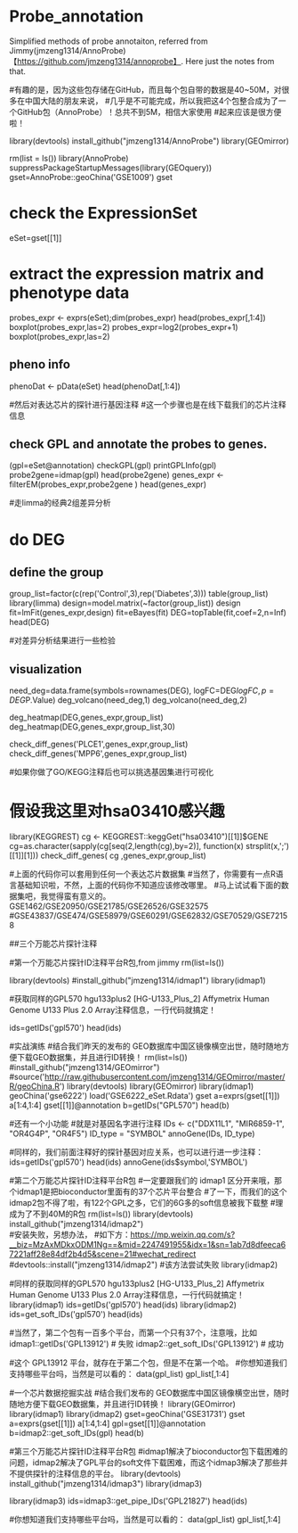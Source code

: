 # Probe_annotation
Simplified methods of probe annotaiton, referred from Jimmy(jmzeng1314/AnnoProbe)【https://github.com/jmzeng1314/annoprobe】. Here just the notes from that.


#有趣的是，因为这些包存储在GitHub，而且每个包自带的数据是40~50M，对很多在中国大陆的朋友来说， 
#几乎是不可能完成，所以我把这4个包整合成为了一个GitHub包（AnnoProbe）！总共不到5M，相信大家使用
#起来应该是很方便啦！


library(devtools)
install_github("jmzeng1314/AnnoProbe")
library(GEOmirror)

rm(list = ls())
library(AnnoProbe) 
suppressPackageStartupMessages(library(GEOquery)) 
gset=AnnoProbe::geoChina('GSE1009')
gset


# check the ExpressionSet
eSet=gset[[1]]
# extract the expression matrix and phenotype data
probes_expr <- exprs(eSet);dim(probes_expr)
head(probes_expr[,1:4])
boxplot(probes_expr,las=2)
probes_expr=log2(probes_expr+1)
boxplot(probes_expr,las=2)
## pheno info
phenoDat <- pData(eSet)
head(phenoDat[,1:4])

#然后对表达芯片的探针进行基因注释
#这一个步骤也是在线下载我们的芯片注释信息
## check GPL and annotate the probes to genes.
(gpl=eSet@annotation)
checkGPL(gpl)
printGPLInfo(gpl)
probe2gene=idmap(gpl)
head(probe2gene)
genes_expr <- filterEM(probes_expr,probe2gene )
head(genes_expr)


#走limma的经典2组差异分析
# do DEG
## define the group
group_list=factor(c(rep('Control',3),rep('Diabetes',3)))
table(group_list)
library(limma)
design=model.matrix(~factor(group_list))
design
fit=lmFit(genes_expr,design)
fit=eBayes(fit)
DEG=topTable(fit,coef=2,n=Inf)
head(DEG)


#对差异分析结果进行一些检验
## visualization
need_deg=data.frame(symbols=rownames(DEG), logFC=DEG$logFC, p=DEG$P.Value)
deg_volcano(need_deg,1)
deg_volcano(need_deg,2)

deg_heatmap(DEG,genes_expr,group_list)
deg_heatmap(DEG,genes_expr,group_list,30)

check_diff_genes('PLCE1',genes_expr,group_list)
check_diff_genes('MPP6',genes_expr,group_list)


#如果你做了GO/KEGG注释后也可以挑选基因集进行可视化
# 假设我这里对hsa03410感兴趣
library(KEGGREST)
cg <- KEGGREST::keggGet("hsa03410")[[1]]$GENE
cg=as.character(sapply(cg[seq(2,length(cg),by=2)], function(x) strsplit(x,';')[[1]][1]))
check_diff_genes( cg ,genes_expr,group_list)



#上面的代码你可以套用到任何一个表达芯片数据集
#当然了，你需要有一点R语言基础知识啦，不然，上面的代码你不知道应该修改哪里。
#马上试试看下面的数据集吧，我觉得蛮有意义的。 GSE1462/GSE20950/GSE21785/GSE26526/GSE32575
#GSE43837/GSE474/GSE58979/GSE60291/GSE62832/GSE70529/GSE72158


##三个万能芯片探针注释


#第一个万能芯片探针ID注释平台R包,from jimmy
rm(list=ls())

library(devtools)
#install_github("jmzeng1314/idmap1")
library(idmap1)

#获取同样的GPL570    hgu133plus2 [HG-U133_Plus_2] Affymetrix Human Genome U133 Plus 2.0 Array注释信息，一行代码就搞定！

ids=getIDs('gpl570')
head(ids)


#实战演练
#结合我们昨天的发布的 GEO数据库中国区镜像横空出世，随时随地方便下载GEO数据集，并且进行ID转换！
rm(list=ls())
#install_github("jmzeng1314/GEOmirror")
#source('http://raw.githubusercontent.com/jmzeng1314/GEOmirror/master/R/geoChina.R') 
library(devtools)
library(GEOmirror)
library(idmap1) 
geoChina('gse6222')
load('GSE6222_eSet.Rdata')
gset
a=exprs(gset[[1]])
a[1:4,1:4]
gset[[1]]@annotation
b=getIDs("GPL570")
head(b)

#还有一个小功能
#就是对基因名字进行注释
IDs <- c("DDX11L1", "MIR6859-1", "OR4G4P", "OR4F5")
ID_type = "SYMBOL"
annoGene(IDs, ID_type)

#同样的，我们前面注释好的探针基因对应关系，也可以进行进一步注释：
ids=getIDs('gpl570')
head(ids)
annoGene(ids$symbol,'SYMBOL')



#第二个万能芯片探针ID注释平台R包
#一定要跟我们的 idmap1 区分开来哦，那个idmap1是把bioconductor里面有的37个芯片平台整合
#了一下，而我们的这个idmap2包不得了啦，有122个GPL之多，它们的6G多的soft信息被我下载整
#理成为了不到40M的R包
rm(list=ls())
library(devtools)  
install_github("jmzeng1314/idmap2")  
#安装失败，另想办法，
#如下方：https://mp.weixin.qq.com/s?__biz=MzAxMDkxODM1Ng==&mid=2247491955&idx=1&sn=1ab7d8dfeeca67221aff28e84df2b4d5&scene=21#wechat_redirect
#devtools::install("jmzeng1314/idmap2") #该方法尝试失败
library(idmap2)

#同样的获取同样的GPL570    hgu133plus2 [HG-U133_Plus_2] Affymetrix Human Genome U133 Plus 2.0 Array注释信息，一行代码就搞定！
library(idmap1)
ids=getIDs('gpl570')
head(ids)
library(idmap2)
ids=get_soft_IDs('gpl570')
head(ids)

#当然了，第二个包有一百多个平台，而第一个只有37个，注意哦，比如
idmap1::getIDs('GPL13912') # 失败
idmap2::get_soft_IDs('GPL13912') # 成功

#这个 GPL13912 平台，就存在于第二个包，但是不在第一个哈。
#你想知道我们支持哪些平台吗，当然是可以看的：
data(gpl_list)
gpl_list[,1:4]

#一个芯片数据挖掘实战
#结合我们发布的 GEO数据库中国区镜像横空出世，随时随地方便下载GEO数据集，并且进行ID转换！
library(GEOmirror)
library(idmap1) 
library(idmap2) 
gset=geoChina('GSE31731') 
gset
a=exprs(gset[[1]])
a[1:4,1:4]
gpl=gset[[1]]@annotation
b=idmap2::get_soft_IDs(gpl)
head(b)


#第三个万能芯片探针ID注释平台R包
#idmap1解决了bioconductor包下载困难的问题，idmap2解决了GPL平台的soft文件下载困难，而这个idmap3解决了那些并不提供探针的注释信息的平台。
library(devtools)
install_github("jmzeng1314/idmap3")
library(idmap3)

library(idmap3)
ids=idmap3::get_pipe_IDs('GPL21827')
head(ids) 

#你想知道我们支持哪些平台吗，当然是可以看的：
data(gpl_list)
gpl_list[,1:4]
